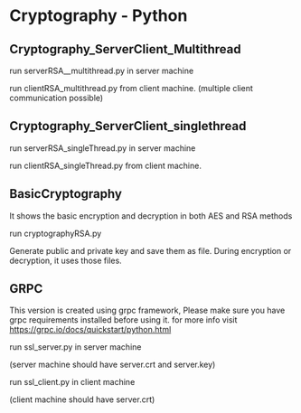 # Cryptography - Python

## Cryptography_ServerClient_Multithread
run serverRSA__multithread.py in server machine

run clientRSA_multithread.py from client machine. (multiple client communication possible)


## Cryptography_ServerClient_singlethread
run serverRSA_singleThread.py in server machine

run clientRSA_singleThread.py from client machine. 

## BasicCryptography
It shows the basic encryption and decryption in both AES and RSA methods

run cryptographyRSA.py

Generate public and private key and save them as file. During encryption or decryption, it uses those files.

## GRPC

This version is created using grpc framework, Please make sure you have grpc requirements installed before using it. for more info visit https://grpc.io/docs/quickstart/python.html


run ssl_server.py in server machine

(server machine should have server.crt and server.key)

run ssl_client.py in client machine

(client machine should  have server.crt)


